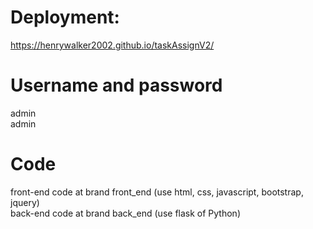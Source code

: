 # Deployment:
https://henrywalker2002.github.io/taskAssignV2/
# Username and password
admin\
admin

# Code
front-end code at brand front_end (use html, css, javascript, bootstrap, jquery) \
back-end code at brand back_end (use flask of Python)
